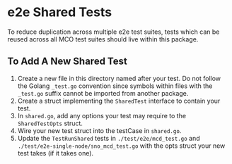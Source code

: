 # e2e Shared Tests

To reduce duplication across multiple e2e test suites, tests which can be
reused across all MCO test suites should live within this package.

## To Add A New Shared Test

1. Create a new file in this directory named after your test. Do not follow the
   Golang `_test.go` convention since symbols within files with the `_test.go`
   suffix cannot be imported from another package.
2. Create a struct implementing the `SharedTest` interface to contain your test.
3. In `shared.go`, add any options your test may require to the `SharedTestOpts` struct.
4. Wire your new test struct into the testCase in `shared.go`.
5. Update the `TestRunShared` tests in `./test/e2e/mcd_test.go` and
   `./test/e2e-single-node/sno_mcd_test.go` with the opts struct your new test
   takes (if it takes one).
